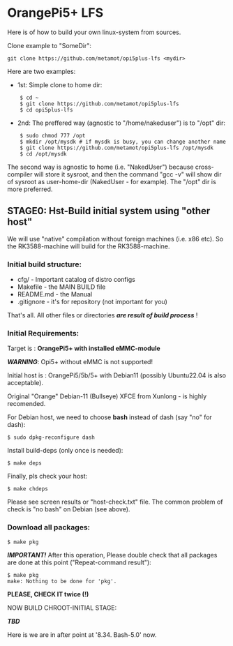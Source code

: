# OrangePi5+ LFS

Here is of how to build your own linux-system from sources.

Clone example to "SomeDir":

    git clone https://github.com/metamot/opi5plus-lfs <mydir>

Here are two examples:

- 1st: Simple clone to home dir:

```
    $ cd ~
    $ git clone https://github.com/metamot/opi5plus-lfs
    $ cd opi5plus-lfs
```

- 2nd: The preffered way (agnostic to "/home/nakeduser") is to "/opt" dir:

```
    $ sudo chmod 777 /opt
    $ mkdir /opt/mysdk # if mysdk is busy, you can change another name
    $ git clone https://github.com/metamot/opi5plus-lfs /opt/mysdk
    $ cd /opt/mysdk
```

The second way is agnostic to home (i.e. "NakedUser") because cross-compiler will store it sysroot, and then the command "gcc -v" will show dir of sysroot as user-home-dir (NakedUser - for example). The "/opt" dir is more preferred.

## STAGE0: Hst-Build initial system using "other host"

We will use "native" compilation without foreign machines (i.e. x86 etc). So the RK3588-machine will build for the RK3588-machine.

### Initial build structure:

- cfg/       - Important catalog of distro configs
- Makefile   - the MAIN BUILD file
- README.md  - the Manual
- .gitignore - it's for repository (not important for you)

That's all. All other files or directories ***are result of build process*** !

### Initial Requirements:

Target is : **OrangePi5+ with installed eMMC-module**

***WARNING***: Opi5+ without eMMC is not supported!

Initial host is : OrangePi5/5b/5+ with Debian11 (possibly Ubuntu22.04 is also acceptable).

Original "Orange" Debian-11 (Bullseye) XFCE from Xunlong - is highly recomended.

For Debian host, we need to choose **bash** instead of dash (say "no" for dash):

    $ sudo dpkg-reconfigure dash

Install build-deps (only once is needed):

    $ make deps

Finally, pls check your host:

    $ make chdeps

Please see screen results or "host-check.txt" file. The common problem of check is "no bash" on Debian (see above).
    
### Download all packages:

    $ make pkg
    
***IMPORTANT!*** After this operation, Please double check that all packages are done at this point ("Repeat-command result"):

    $ make pkg
    make: Nothing to be done for 'pkg'.

**PLEASE, CHECK IT twice (!)**

NOW BUILD CHROOT-INITIAL STAGE:

***TBD***

Here is we are in after point at '8.34. Bash-5.0' now.


